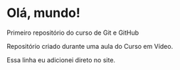 # Olá, mundo!
Primeiro repositório do curso de Git e GitHub

Repositório criado durante uma aula do Curso em Vídeo.

Essa linha eu adicionei direto no site.
